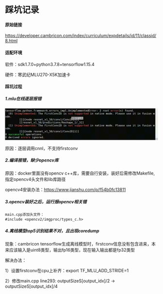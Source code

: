 # 踩坑记录

#### 原始链接

https://developer.cambricon.com/index/curriculum/expdetails/id/11/classid/8.html

#### 适配环境

软件：sdk1.7.0+python3.7.8+tensorflow1.15.4

硬件：寒武纪MLU270-X5K加速卡

#### 踩坑过程

##### 1.mlu在线逐层报错

![](picture/zhucen.png)

原因：逐层调用cnnl，不支持firstconv

##### 2.编译报错，缺少opencv库

原因：docker里面没有opencv c++库，需要自行安装，装好后需修改Makefile, 指定opencv4头文件和lib库路径 

opencv4安装办法：https://www.jianshu.com/p/f54b0fc13811

##### 3.opencv装好之后，运行报opencv相关错

```
main.cpp添加头文件：
#include <opencv2/imgproc/types_c.h>
```

##### 4.离线模型top5识别结果不对，且出现coredump

现象：cambricon tensorflow生成离线模型时，firstconv信息没有包含进来，本来应该输入是uint8类型，输出fp16类型，现在输入输出都是fp32类型

解决办法：

1）设置firstconv在cpu上补齐：export TF_MLU_ADD_STRIDE=1

2）修改main.cpp line293: outputSizeS[output_idx]/2 -> outputSizeS[output_idx]/4

